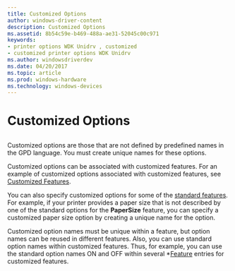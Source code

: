 ```yaml
---
title: Customized Options
author: windows-driver-content
description: Customized Options
ms.assetid: 8b54c59e-b469-488a-ae31-52045c00c971
keywords:
- printer options WDK Unidrv , customized
- customized printer options WDK Unidrv
ms.author: windowsdriverdev
ms.date: 04/20/2017
ms.topic: article
ms.prod: windows-hardware
ms.technology: windows-devices
---
```


# Customized Options


## <a href="" id="ddk-customized-options-gg"></a>


Customized options are those that are not defined by predefined names in the GPD language. You must create unique names for these options.

Customized options can be associated with customized features. For an example of customized options associated with customized features, see [Customized Features](customized-features.md).

You can also specify customized options for some of the [standard features](standard-features.md). For example, if your printer provides a paper size that is not described by one of the standard options for the **PaperSize** feature, you can specify a customized paper size option by creating a unique name for the option.

Customized option names must be unique within a feature, but option names can be reused in different features. Also, you can use standard option names within customized features. Thus, for example, you can use the standard option names ON and OFF within several \*[Feature](feature-entry-format.md) entries for customized features.

 

 




